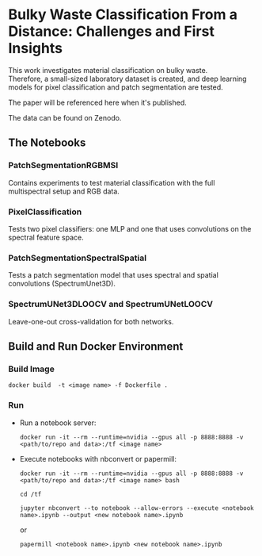 # Bulky Waste Classification From a Distance: Challenges and First Insights

This work investigates material classification on bulky waste.  
Therefore, a small-sized laboratory dataset is created, and deep learning models for pixel classification and patch segmentation are tested.

The paper will be referenced here when it's published.  

The data can be found on Zenodo.

## The Notebooks

### PatchSegmentationRGBMSI
Contains experiments to test material classification with the full multispectral setup and RGB data. 

### PixelClassification
Tests two pixel classifiers: one MLP and one that uses convolutions on the spectral feature space.

### PatchSegmentationSpectralSpatial
Tests a patch segmentation model that uses spectral and spatial convolutions (SpectrumUnet3D).

### SpectrumUNet3DLOOCV and SpectrumUNetLOOCV
Leave-one-out cross-validation for both networks.

## Build and Run Docker Environment

### Build Image

```docker build  -t <image name> -f Dockerfile .```

### Run
* Run a notebook server:

    ```docker run -it --rm --runtime=nvidia --gpus all -p 8888:8888 -v <path/to/repo and data>:/tf <image name>```

* Execute notebooks with nbconvert or papermill:

    ```docker run -it --rm --runtime=nvidia --gpus all -p 8888:8888 -v <path/to/repo and data>:/tf <image name> bash```
    
    ``` cd /tf ```

    ```jupyter nbconvert --to notebook --allow-errors --execute <notebook name>.ipynb --output <new notebook name>.ipynb```

    or

    ```papermill <notebook name>.ipynb <new notebook name>.ipynb```